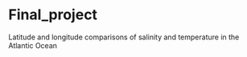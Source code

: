 # Final_project
Latitude and longitude comparisons of salinity and temperature in the Atlantic Ocean
